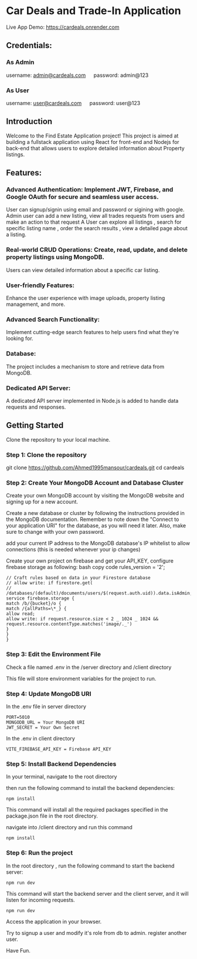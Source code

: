 # Car Deals and Trade-In Application

Live App Demo: https://cardeals.onrender.com

## Credentials:

### As Admin

username: admin@cardeals.com &emsp; password: admin@123

### As User

username: user@cardeals.com &emsp; password: user@123

## Introduction

Welcome to the Find Estate Application project! This project is aimed at building a fullstack application using React for front-end and Nodejs for back-end that allows users to explore detailed information about Property listings.

## Features:


### Advanced Authentication: Implement JWT, Firebase, and Google OAuth for secure and seamless user access.

User can signup/signin using email and password or sigining with google.
Admin user can add a new listing, view all trades requests from users and make an action to that request
A User can explore all listings , search for specific listing name , order the search results , view a detailed page about a listing.

### Real-world CRUD Operations: Create, read, update, and delete property listings using MongoDB.

Users can view detailed information about a specific car listing.

### User-friendly Features:

Enhance the user experience with image uploads, property listing management, and more.

### Advanced Search Functionality:

Implement cutting-edge search features to help users find what they're looking for.

### Database:

The project includes a mechanism to store and retrieve data from MongoDB.

### Dedicated API Server:

A dedicated API server implemented in Node.js is added to handle data requests and responses.



## Getting Started

Clone the repository to your local machine.

### Step 1: Clone the repository

git clone https://github.com/Ahmed1995mansour/cardeals.git
cd cardeals

### Step 2: Create Your MongoDB Account and Database Cluster

Create your own MongoDB account by visiting the MongoDB website and signing up for a new account.

Create a new database or cluster by following the instructions provided in the MongoDB documentation. Remember to note down the "Connect to your application URI" for the database, as you will need it later. Also, make sure to change <password> with your own password.

add your current IP address to the MongoDB database's IP whitelist to allow connections (this is needed whenever your ip changes)

Create your own project on firebase and get your API_KEY, configure firebase storage as following:
bash
copy code
rules_version = '2';

```
// Craft rules based on data in your Firestore database
// allow write: if firestore.get(
// /databases/(default)/documents/users/$(request.auth.uid)).data.isAdmin;
service firebase.storage {
match /b/{bucket}/o {
match /{allPaths=\*_} {
allow read;
allow write: if request.resource.size < 2 _ 1024 _ 1024 && request.resource.contentType.matches('image/._')
}
}
}
```

### Step 3: Edit the Environment File

Check a file named .env in the /server directory and /client directory

This file will store environment variables for the project to run.

### Step 4: Update MongoDB URI

In the .env file in server directory

```
PORT=5010
MONGODB_URL = Your MongoDB URI
JWT_SECRET = Your Own Secret
```

In the .env in client directory

```
VITE_FIREBASE_API_KEY = Firebase API_KEY
```

### Step 5: Install Backend Dependencies

In your terminal, navigate to the root directory

then run the following command to install the backend dependencies:

```
npm install
```

This command will install all the required packages specified in the package.json file in the root directory.

navigate into /client directory and run this command

```
npm install
```

### Step 6: Run the project

In the root directory , run the following command to start the backend server:

```
npm run dev
```

This command will start the backend server and the client server, and it will listen for incoming requests.

```
npm run dev
```

Access the application in your browser.

Try to signup a user and modify it's role from db to admin.
register another user.

Have Fun.
